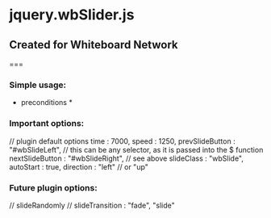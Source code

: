 # jquery.wbSlider.js
## Created for Whiteboard Network
===
### Simple usage:
 * preconditions *
 <div id="someid">
   <div class="wbSlide"></div>
   <div class="wbSlide"></div>
   <div class="wbSlide"></div>
 </div>
<script>
$(document).ready(function(){
	$("#someid").wbSlider();
});
</script>

### Important options:
// plugin default options
    time : 7000,
    speed : 1250,
    prevSlideButton : "#wbSlideLeft", // this can be any selector, as it is passed into the $ function
    nextSlideButton : "#wbSlideRight", // see above
    slideClass : "wbSlide",
    autoStart : true,
    direction : "left" // or "up"

### Future plugin options:
// slideRandomly
// slideTransition : "fade", "slide"